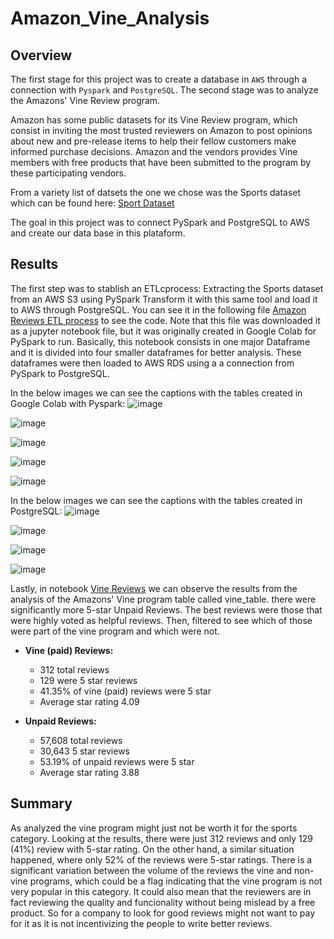# Amazon_Vine_Analysis

## Overview

The first stage for this project was to create a database in ```AWS``` through a connection with ```Pyspark``` and ```PostgreSQL```. The second stage was to analyze the Amazons' Vine Review program.

Amazon has some public datasets for its Vine Review program, which consist in inviting the most trusted reviewers on Amazon to post opinions about new and pre-release items to help their fellow customers make informed purchase decisions. Amazon and the vendors provides Vine members with free products that have been submitted to the program by these participating vendors.

From a variety list of datsets the one we chose was the Sports dataset which can be found here: [Sport Dataset](https://s3.amazonaws.com/amazon-reviews-pds/tsv/index.txt)

The goal in this project was to connect PySpark and PostgreSQL to AWS and create our data base in this plataform. 

## Results

The first step was to stablish an ETLcprocess: Extracting the Sports dataset from an AWS S3 using PySpark Transform it with this same tool and load it to AWS through PostgreSQL. You can see it in the following file [Amazon Reviews ETL process](https://github.com/harg74/Amazon_Vine_Analysis/blob/main/Amazon_Reviews_ETL.ipynb) to see the code. Note that this file was downloaded it as a jupyter notebook file, but it was originally created in Google Colab for PySpark to run. Basically, this notebook consists in one major Dataframe and it is divided into four smaller dataframes for better analysis. These dataframes were then loaded to AWS RDS using a a connection from PySpark to PostgreSQL.


In the below images we can see the captions with the tables created in Google Colab with Pyspark:
![image](https://user-images.githubusercontent.com/78564912/149851623-06e4441c-b85e-4e66-94cd-ef7db005bd19.png)

![image](https://user-images.githubusercontent.com/78564912/149851684-a93f69e6-20ab-4682-99ae-2031a17db2f5.png)

![image](https://user-images.githubusercontent.com/78564912/149851706-4380ed1c-e308-47ed-8236-7ba3f7548bab.png)

![image](https://user-images.githubusercontent.com/78564912/149851807-7537d600-2098-480c-a7d9-0b0b75a1099d.png)

![image](https://user-images.githubusercontent.com/78564912/149851902-2a58e668-8b59-4dbf-8832-146b4ee60840.png)


In the below images we can see the captions with the tables created in PostgreSQL:
![image](https://user-images.githubusercontent.com/78564912/149853062-f7448e36-ca2a-4afc-8a2b-c7cfc13fdb57.png)

![image](https://user-images.githubusercontent.com/78564912/149852905-84d5bcc3-4123-496f-b0d1-6c577a4ca463.png)

![image](https://user-images.githubusercontent.com/78564912/149852802-d6a09f3b-e776-41a8-a6b8-8ae2faf5fba1.png)

![image](https://user-images.githubusercontent.com/78564912/149852870-5db54e41-a12e-4fdd-95a6-63ad2849e391.png)

Lastly, in notebook [Vine Reviews](https://github.com/harg74/Amazon_Vine_Analysis/blob/main/Vine_Reviews.ipynb) we can observe the results from the analysis of the Amazons' Vine program table called vine_table. there were significantly more 5-star Unpaid Reviews. The best reviews were those that were highly voted as helpful reviews. Then, filtered to see which of those were part of the vine program and which were not.

  - **Vine (paid) Reviews:**
  
    - 312 total reviews
    - 129 were 5 star reviews
    - 41.35% of vine (paid) reviews were 5 star
    - Average star rating 4.09

  - **Unpaid Reviews:**

    - 57,608 total reviews
    - 30,643 5 star reviews
    - 53.19% of unpaid reviews were 5 star
    - Average star rating 3.88

## Summary

As analyzed the vine program might just not be worth it for the sports category. Looking at the results, there were just 312 reviews and only 129 (41%) review with 5-star rating. On the other hand, a similar situation happened, where only 52% of the reviews were 5-star ratings. There is a significant variation between the volume of the reviews the vine and non-vine programs, which could be a flag indicating that the vine program is not very popular in this category. It could also mean that the reviewers are in fact reviewing the quality and funcionality without being mislead by a free product. So for a company to look for good reviews might not want to pay for it as it is not incentivizing the people to write better reviews.



